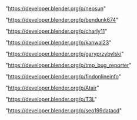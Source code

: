 "https://developer.blender.org/p/neosun"

"https://developer.blender.org/p/bendunk674"

"https://developer.blender.org/p/charly11"

"https://developer.blender.org/p/kanwal23"

"https://developer.blender.org/p/garyprzybylski"

"https://developer.blender.org/p/tmp_bug_reporter"

"https://developer.blender.org/p/findonlineinfo"

"https://developer.blender.org/p/Atair"

"https://developer.blender.org/p/T3L"

"https://developer.blender.org/p/seo199datacd"

 
